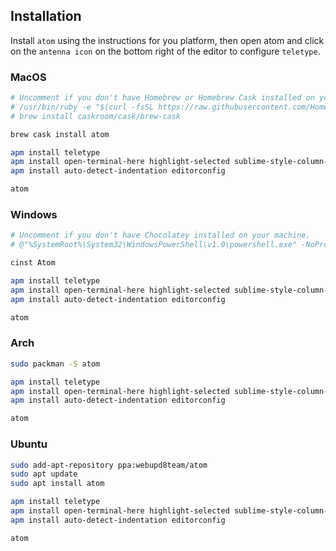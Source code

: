 ## Installation

Install `atom` using the instructions for you platform, then open atom and click
on the `antenna icon` on the bottom right of the editor to configure `teletype`.

### MacOS

```bash
# Uncomment if you don't have Homebrew or Homebrew Cask installed on your machine.
# /usr/bin/ruby -e "$(curl -fsSL https://raw.githubusercontent.com/Homebrew/install/master/install)"
# brew install caskroom/cask/brew-cask

brew cask install atom

apm install teletype
apm install open-terminal-here highlight-selected sublime-style-column-selection
apm install auto-detect-indentation editorconfig

atom
```

### Windows

```bash
# Uncomment if you don't have Chocolatey installed on your machine.
# @"%SystemRoot%\System32\WindowsPowerShell\v1.0\powershell.exe" -NoProfile -InputFormat None -ExecutionPolicy Bypass -Command "iex ((New-Object System.Net.WebClient).DownloadString('https://chocolatey.org/install.ps1'))" && SET "PATH=%PATH%;%ALLUSERSPROFILE%\chocolatey\bin"

cinst Atom

apm install teletype
apm install open-terminal-here highlight-selected sublime-style-column-selection
apm install auto-detect-indentation editorconfig

atom
```

### Arch

```bash
sudo packman -S atom

apm install teletype
apm install open-terminal-here highlight-selected sublime-style-column-selection
apm install auto-detect-indentation editorconfig

atom
```

### Ubuntu

```bash
sudo add-apt-repository ppa:webupd8team/atom
sudo apt update
sudo apt install atom

apm install teletype
apm install open-terminal-here highlight-selected sublime-style-column-selection
apm install auto-detect-indentation editorconfig

atom
```
